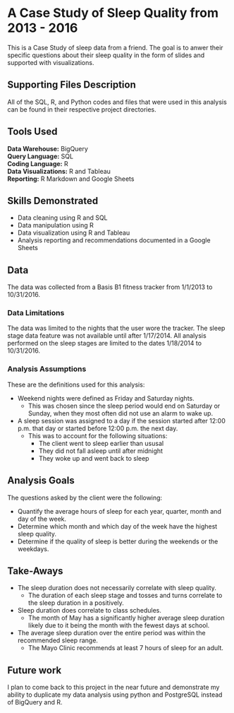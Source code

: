 # A Case Study of Sleep Quality from 2013 - 2016
This is a Case Study of sleep data from a friend. The goal is to anwer their specific questions about their sleep quality in the form of slides and supported with visualizations.


## Supporting Files Description
All of the SQL, R, and Python codes and files that were used in this analysis can be found in their respective project directories. 

## Tools Used
**Data Warehouse:** BigQuery <br>
**Query Language:** SQL <br>
**Coding Language:** R <br>
**Data Visualizations:** R and Tableau <br>
**Reporting:** R Markdown and Google Sheets

## Skills Demonstrated
- Data cleaning using R and SQL
- Data manipulation using R
- Data visualization using R and Tableau
- Analysis reporting and recommendations documented in a Google Sheets

## Data 
The data was collected from a Basis B1 fitness tracker from 1/1/2013 to 10/31/2016.

### Data Limitations
The data was limited to the nights that the user wore the tracker. 
The sleep stage data feature was not available until after 1/17/2014. All analysis performed on the sleep stages are limited to the dates 1/18/2014 to 10/31/2016.

### Analysis Assumptions
These are the definitions used for this analysis:
- Weekend nights were defined as Friday and Saturday nights. 
    - This was chosen since the sleep period would end on Saturday or Sunday, when they most often did not use an alarm to wake up.
- A sleep session was assigned to a day if the session started after 12:00 p.m. that day or started before 12:00 p.m. the next day.
    - This was to account for the following situations:
       - The client went to sleep earlier than ususal
       - They did not fall asleep until after midnight
       - They woke up and went back to sleep


## Analysis Goals
The questions asked by the client were the following:
- Quantify the average hours of sleep for each year, quarter, month and day of the week.
- Determine which month and which day of the week have the highest sleep quality.
- Determine if the quality of sleep is better during the weekends or the weekdays.


## Take-Aways

- The sleep duration does not necessarily correlate with sleep quality.
    - The duration of each sleep stage and tosses and turns correlate to the sleep duration in a positively.
- Sleep duration does correlate to class schedules.
    - The month of May has a significantly higher average sleep duration likely due to it being the month with the fewest days at school.
- The average sleep duration over the entire period was within the recommended sleep range.
    - The Mayo Clinic recommends at least 7 hours of sleep for an adult.


## Future work
I plan to come back to this project in the near future and demonstrate my ability to duplicate my data analysis using python and PostgreSQL instead of BigQuery and R.
